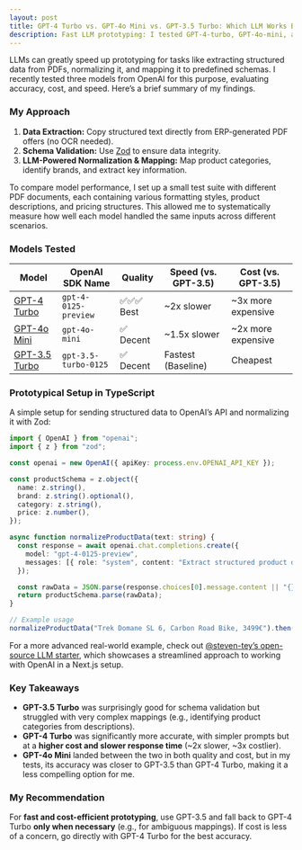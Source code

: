 ```yaml
---
layout: post
title: GPT-4 Turbo vs. GPT-4o Mini vs. GPT-3.5 Turbo: Which LLM Works Best for Data Mapping?
description: Fast LLM prototyping: I tested GPT-4-turbo, GPT-4o-mini, and GPT-3.5-turbo for structured data extraction. Learn how to balance accuracy, speed, and cost in AI-driven workflows.
---
```


LLMs can greatly speed up prototyping for tasks like extracting structured data from PDFs, normalizing it, and mapping it to predefined schemas. I recently tested three models from OpenAI for this purpose, evaluating accuracy, cost, and speed. Here’s a brief summary of my findings.  

### My Approach  
1. **Data Extraction:** Copy structured text directly from ERP-generated PDF offers (no OCR needed).  
2. **Schema Validation:** Use [Zod](https://zod.dev/) to ensure data integrity.  
3. **LLM-Powered Normalization & Mapping:** Map product categories, identify brands, and extract key information.  

To compare model performance, I set up a small test suite with different PDF documents, each containing various formatting styles, product descriptions, and pricing structures. This allowed me to systematically measure how well each model handled the same inputs across different scenarios.  

### Models Tested  
| Model               | OpenAI SDK Name          | Quality | Speed (vs. GPT-3.5) | Cost (vs. GPT-3.5) |  
|---------------------|------------------------|---------|---------------------|--------------------|  
| [GPT-4 Turbo](https://platform.openai.com/docs/models/gpt-4-turbo) | `gpt-4-0125-preview`  | ✅✅✅ Best | ~2x slower | ~3x more expensive |  
| [GPT-4o Mini](https://platform.openai.com/docs/models/gpt-4o)  | `gpt-4o-mini`  | ✅ Decent | ~1.5x slower | ~2x more expensive |  
| [GPT-3.5 Turbo](https://platform.openai.com/docs/models/gpt-3-5) | `gpt-3.5-turbo-0125` | ✅ Decent | Fastest (Baseline) | Cheapest |  

### Prototypical Setup in TypeScript  
A simple setup for sending structured data to OpenAI’s API and normalizing it with Zod:  

```typescript
import { OpenAI } from "openai";
import { z } from "zod";

const openai = new OpenAI({ apiKey: process.env.OPENAI_API_KEY });

const productSchema = z.object({
  name: z.string(),
  brand: z.string().optional(),
  category: z.string(),
  price: z.number(),
});

async function normalizeProductData(text: string) {
  const response = await openai.chat.completions.create({
    model: "gpt-4-0125-preview",
    messages: [{ role: "system", content: "Extract structured product data from this text." }, { role: "user", content: text }],
  });

  const rawData = JSON.parse(response.choices[0].message.content || "{}");
  return productSchema.parse(rawData);
}

// Example usage
normalizeProductData("Trek Domane SL 6, Carbon Road Bike, 3499€").then(console.log).catch(console.error);
```

For a more advanced real-world example, check out [@steven-tey’s open-source LLM starter](https://github.com/steven-tey/llm-starter), which showcases a streamlined approach to working with OpenAI in a Next.js setup.  

### Key Takeaways  
- **GPT-3.5 Turbo** was surprisingly good for schema validation but struggled with very complex mappings (e.g., identifying product categories from descriptions).  
- **GPT-4 Turbo** was significantly more accurate, with simpler prompts but at a **higher cost and slower response time** (~2x slower, ~3x costlier).  
- **GPT-4o Mini** landed between the two in both quality and cost, but in my tests, its accuracy was closer to GPT-3.5 than GPT-4 Turbo, making it a less compelling option for me.  

### My Recommendation  
For **fast and cost-efficient prototyping**, use GPT-3.5 and fall back to GPT-4 Turbo **only when necessary** (e.g., for ambiguous mappings). If cost is less of a concern, go directly with GPT-4 Turbo for the best accuracy.  
